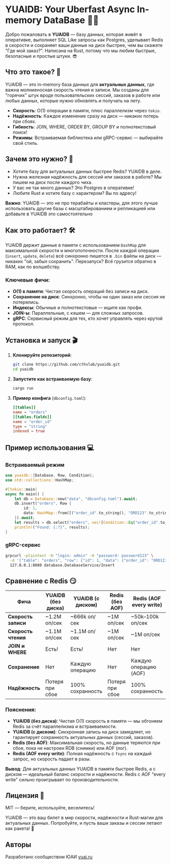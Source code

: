 # YUAIDB: Your Uberfast Async In-memory DataBase 🚀✨

Добро пожаловать в **YUAIDB** — базу данных, которая живёт в оперативке, выполняет SQL Like запросы как Postgres, уделывает Redis в скорости и сохраняет ваши данные на диск быстрее, чем вы скажете "Где мой заказ?". Написана на Rust, потому что мы любим быстрые, безопасные и простые штуки. 😎

## Что это такое? 🤔

YUAIDB — это in-memory база данных для **актуальных данных**, где важна молниеносная скорость чтения и записи. Мы созданы для "горячих" штук вроде пользовательских сессий, заказов в работе или любых данных, которые нужно обновлять и получать на лету. 

- **Скорость**: O(1) операции в памяти, плюс параллелизм через `tokio`.
- **Надёжность**: Каждое изменение сразу на диск — никаких потерь при сбоях.
- **Гибкость**: JOIN, WHERE, ORDER BY, GROUP BY и полнотекстовый поиск!
- **Режимы**: Встраиваемая библиотека или gRPC-сервис — выбирайте свой стиль.

## Зачем это нужно? 🎉

- Хотите базу для актуальных данных быстрее Redis? YUAIDB в деле.
- Нужна железная надёжность для сессий или заказов в работе? Мы пишем на диск после каждого чиха.
- У вас не так много данных? Это Postgres в оперативке!
- Любите Rust и хотите базу с характером? Вы по адресу!

**Важно**: YUAIDB — это не про терабайты и кластеры, для этого лучше использовать другие базы с масштабированием и репликацией или добавьте в YUAIDB это самостоятельно

## Как это работает? 🛠️

YUAIDB держит данные в памяти с использованием `DashMap` для максимальной скорости и многопоточности. 
После каждой операции (`insert`, `update`, `delete`) всё синхронно пишется в `.bin` файлы на диск — никаких "ой, забыл сохранить". 
Перезапуск? Всё грузится обратно в RAM, как по волшебству.


### Ключевые фичи:
- **O(1) в памяти**: Чистая скорость операций без записи на диск.
- **Сохранение на диск**: Синхронно, чтобы ни один заказ или сессия не потерялись.
- **Индексы**: Обычные и полнотекстовые — ищите как профи.
- **JOIN-ы**: Параллельные, с кэшем — для сложных запросов.
- **gRPC**: Сервисный режим для тех, кто хочет управлять через крутой протокол.

## Установка и запуск 🎬

1. **Клонируйте репозиторий**:
   ```bash
   git clone https://github.com/cthvlab/yuaidb.git
   cd yuaidb
   ```

2. **Запустите как встраиваемую базу**:
   ```bash
   cargo run
   ```

3. **Пример конфига** (`dbconfig.toml`):
   ```toml
   [[tables]]
   name = "orders"
   [[tables.fields]]
   name = "order_id"
   type = "string"
   indexed = true
   ```

## Пример использования 💻

### Встраиваемый режим
```rust
use yuaidb::{Database, Row, Condition};
use std::collections::HashMap;

#[tokio::main]
async fn main() {
    let db = Database::new("data", "dbconfig.toml").await;
    db.insert("orders", Row {
        id: 1,
        data: HashMap::from([("order_id".to_string(), "ORD123".to_string())]),
    }).await;
    let results = db.select("orders", vec![Condition::Eq("order_id".to_string(), "ORD123".to_string())], None, None).await;
    println!("Found: {:?}", results);
}
```

### gRPC-сервис
```bash
grpcurl -plaintext -H "login: admin" -H "password: password123" \
  -d '{"table": "orders", "row": {"id": 1, "data": {"order_id": "ORD123"}}}' \
  127.0.0.1:8080 database.DatabaseService/Insert
```

## Сравнение с Redis 😏

| Фича             | YUAIDB (без диска) | YUAIDB (с диском) | Redis (без AOF) | Redis (AOF every write) |
|------------------|--------------------|-------------------|-----------------|-------------------------|
| **Скорость записи** | ~1.2M оп/сек       | ~666k оп/сек      | ~1M оп/сек      | ~50k–100k оп/сек        |
| **Скорость чтения** | ~1.1M оп/сек       | ~1.1M оп/сек      | ~1M оп/сек      | ~1M оп/сек              |
| **JOIN и WHERE**    | Есть!              | Есть!             | Нет             | Нет                     |
| **Сохранение**      | Нет                | Каждую операцию   | Нет             | Каждую операцию (AOF)   |
| **Надёжность**     | Потеря при сбое    | 100% сохранность  | Потеря при сбое | 100% сохранность       |

### Пояснения:
- **YUAIDB (без диска)**: Чистая O(1) скорость в памяти — мы обгоняем Redis за счёт параллелизма и встраиваемости.
- **YUAIDB (с диском)**: Синхронная запись на диск замедляет, но гарантирует сохранность актуальных данных (сессий, заказов).
- **Redis (без AOF)**: Максимальная скорость, но данные теряются при сбое, пока не настроен RDB (снимки) или AOF (лог).
- **Redis (AOF every write)**: Полная надёжность с `fsync` на каждый запрос, но скорость падает в разы.

**Вывод**: Для актуальных данных YUAIDB в памяти быстрее Redis, а с диском — идеальный баланс скорости и надёжности. Redis с AOF "every write" сильно проигрывает по производительности.

## Лицензия 📜

MIT — берите, используйте, веселитесь!

YUAIDB — это ваш билет в мир скорости, надёжности и Rust-магии для актуальных данных. Попробуйте, и пусть ваши заказы и сессии летают как ракета! 🚀


## Авторы

Разработано сообществом ЮАИ [yuai.ru](https://yuai.ru) 

